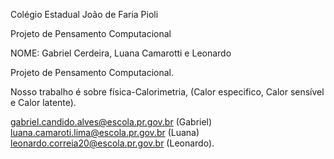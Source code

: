 Colégio Estadual João de Faria Pioli

Projeto de Pensamento Computacional

NOME: Gabriel Cerdeira, Luana Camarotti e Leonardo

Projeto de Pensamento Computacional.

Nosso trabalho é sobre física-Calorimetria, (Calor especifico, Calor sensível e Calor latente).

gabriel.candido.alves@escola.pr.gov.br (Gabriel)
luana.camaroti.lima@escola.pr.gov.br (Luana)
leonardo.correia20@escola.pr.gov.br (Leonardo).
